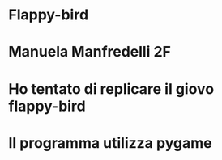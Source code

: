 # Flappy-bird
# Manuela Manfredelli 2F
# Ho tentato di replicare il giovo flappy-bird
# Il programma utilizza pygame
